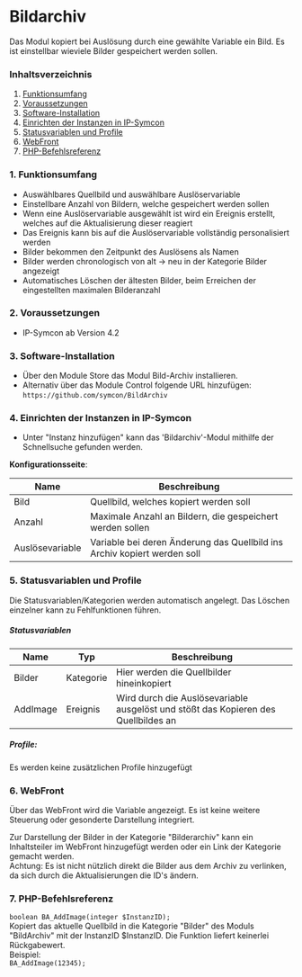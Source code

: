 # Bildarchiv
Das Modul kopiert bei Auslösung durch eine gewählte Variable ein Bild. Es ist einstellbar wieviele Bilder gespeichert werden sollen.

### Inhaltsverzeichnis

1. [Funktionsumfang](#1-funktionsumfang)
2. [Voraussetzungen](#2-voraussetzungen)
3. [Software-Installation](#3-software-installation)
4. [Einrichten der Instanzen in IP-Symcon](#4-einrichten-der-instanzen-in-ip-symcon)
5. [Statusvariablen und Profile](#5-statusvariablen-und-profile)
6. [WebFront](#6-webfront)
7. [PHP-Befehlsreferenz](#7-php-befehlsreferenz)

### 1. Funktionsumfang

* Auswählbares Quellbild und auswählbare Auslöservariable
* Einstellbare Anzahl von Bildern, welche gespeichert werden sollen
* Wenn eine Auslöservariable ausgewählt ist wird ein Ereignis erstellt, welches auf die Aktualisierung dieser reagiert
* Das Ereignis kann bis auf die Auslöservariable vollständig personalisiert werden
* Bilder bekommen den Zeitpunkt des Auslösens als Namen
* Bilder werden chronologisch von alt -> neu in der Kategorie Bilder angezeigt
* Automatisches Löschen der ältesten Bilder, beim Erreichen der eingestellten maximalen Bilderanzahl

### 2. Voraussetzungen

- IP-Symcon ab Version 4.2

### 3. Software-Installation

* Über den Module Store das Modul Bild-Archiv installieren.
* Alternativ über das Module Control folgende URL hinzufügen:
`https://github.com/symcon/BildArchiv`  

### 4. Einrichten der Instanzen in IP-Symcon

- Unter "Instanz hinzufügen" kann das 'Bildarchiv'-Modul mithilfe der Schnellsuche gefunden werden.  

__Konfigurationsseite__:

Name            | Beschreibung
--------------- | ---------------------------------
Bild            | Quellbild, welches kopiert werden soll
Anzahl          | Maximale Anzahl an Bildern, die gespeichert werden sollen
Auslösevariable | Variable bei deren Änderung das Quellbild ins Archiv kopiert werden soll 

### 5. Statusvariablen und Profile

Die Statusvariablen/Kategorien werden automatisch angelegt. Das Löschen einzelner kann zu Fehlfunktionen führen.

##### Statusvariablen

Name     | Typ       | Beschreibung
-------- | --------- | ----------------
Bilder   | Kategorie | Hier werden die Quellbilder hineinkopiert
AddImage | Ereignis  | Wird durch die Auslösevariable ausgelöst und stößt das Kopieren des Quellbildes an

##### Profile:

Es werden keine zusätzlichen Profile hinzugefügt

### 6. WebFront

Über das WebFront wird die Variable angezeigt. Es ist keine weitere Steuerung oder gesonderte Darstellung integriert.

Zur Darstellung der Bilder in der Kategorie "Bilderarchiv" kann ein Inhaltsteiler im WebFront hinzugefügt werden oder ein Link der Kategorie gemacht werden.  
Achtung: Es ist nicht nützlich direkt die Bilder aus dem Archiv zu verlinken, da sich durch die Aktualisierungen die ID's ändern.


### 7. PHP-Befehlsreferenz

`boolean BA_AddImage(integer $InstanzID);`  
Kopiert das aktuelle Quellbild in die Kategorie "Bilder" des Moduls "BildArchiv" mit der InstanzID $InstanzID.
Die Funktion liefert keinerlei Rückgabewert.  
Beispiel:  
`BA_AddImage(12345);`
